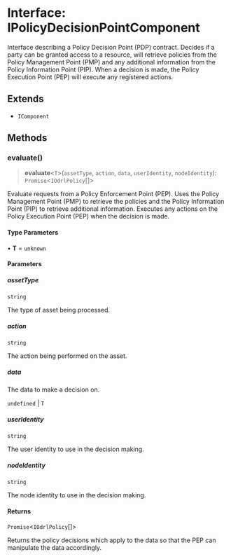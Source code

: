 # Interface: IPolicyDecisionPointComponent

Interface describing a Policy Decision Point (PDP) contract.
Decides if a party can be granted access to a resource, will retrieve policies
from the Policy Management Point (PMP) and any additional information from the
Policy Information Point (PIP). When a decision is made, the Policy Execution
Point (PEP) will execute any registered actions.

## Extends

- `IComponent`

## Methods

### evaluate()

> **evaluate**\<`T`\>(`assetType`, `action`, `data`, `userIdentity`, `nodeIdentity`): `Promise`\<`IOdrlPolicy`[]\>

Evaluate requests from a Policy Enforcement Point (PEP).
Uses the Policy Management Point (PMP) to retrieve the policies and the
Policy Information Point (PIP) to retrieve additional information.
Executes any actions on the Policy Execution Point (PEP) when the decision is made.

#### Type Parameters

• **T** = `unknown`

#### Parameters

##### assetType

`string`

The type of asset being processed.

##### action

`string`

The action being performed on the asset.

##### data

The data to make a decision on.

`undefined` | `T`

##### userIdentity

`string`

The user identity to use in the decision making.

##### nodeIdentity

`string`

The node identity to use in the decision making.

#### Returns

`Promise`\<`IOdrlPolicy`[]\>

Returns the policy decisions which apply to the data so that the PEP
can manipulate the data accordingly.
